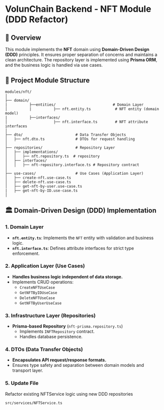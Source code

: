 # VolunChain Backend - NFT Module (DDD Refactor)

## 📌 Overview

This module implements the **NFT** domain using **Domain-Driven Design (DDD)** principles. It ensures proper separation of concerns and maintains a clean architecture. The repository layer is implemented using **Prisma ORM**, and the business logic is handled via use cases.

## 📂 Project Module Structure

```
modules/nft/
│
├── domain/
|          ├──entities/                          # Domain Layer
│          |          ├── nft.entity.ts           # NFT entity (domain model)
|          ├──interfaces/
│                     ├── nft.interface.ts        # NFT attribute interfaces
│
├── dto/                        # Data Transfer Objects
│   ├── nft.dto.ts              # DTOs for request handling
│
├── repositories/               # Repository Layer
│   ├── implementations/
│   │   ├── nft.repository.ts  # repository
│   ├── interfaces/
│   │   ├── nft-repository.interface.ts # Repository contract
│
├── use-cases/                  # Use Cases (Application Layer)
│   ├── create-nft.use-case.ts
│   ├── delete-nft.use-case.ts
│   ├── get-nft-by-user.use-case.ts
|   ├── get-nft-by-ID.use-case.ts
│
```

## 🏛️ Domain-Driven Design (DDD) Implementation

### 1. **Domain Layer**

- **`nft.entity.ts`**: Implements the `NFT` entity with validation and business logic.
- **`nft.interface.ts`**: Defines attribute interfaces for strict type enforcement.

### 2. **Application Layer (Use Cases)**

- **Handles business logic independent of data storage.**
- Implements CRUD operations:
  - `CreateNFTUseCase`
  - `GetNFTByIDUseCase`
  - `DeleteNFTUseCase`
  - `GetNFTByUserUseCase`

### 3. **Infrastructure Layer (Repositories)**

- **Prisma-based Repository** (`nft-prisma.repository.ts`)
  - Implements `INFTRepository` contract.
  - Handles database persistence.

### 4. **DTOs (Data Transfer Objects)**

- **Encapsulates API request/response formats.**
- Ensures type safety and separation between domain models and transport layer.

### 5. **Update File**

Refactor existing NFTService logic using new DDD repositories

```
src/services/NFTService.ts
```
